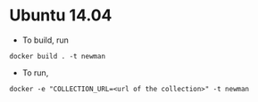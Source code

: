 # Ubuntu 14.04

 - To build, run

``docker build . -t newman``

 - To run,

``docker -e "COLLECTION_URL=<url of the collection>" -t newman``
